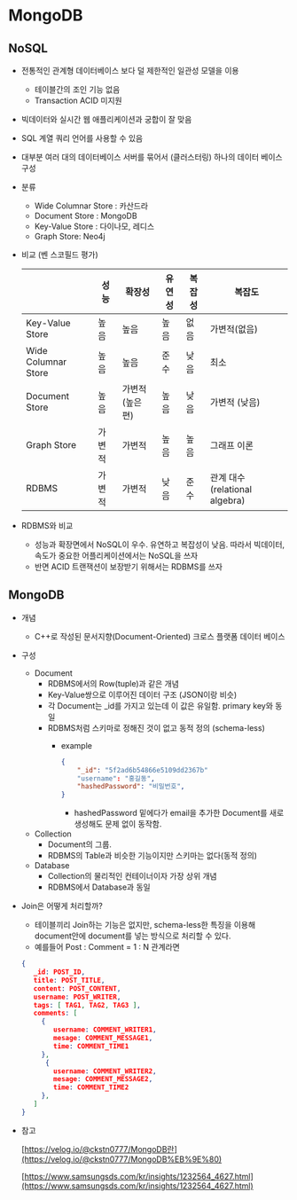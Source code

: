 # MongoDB

## NoSQL

- 전통적인 관계형 데이터베이스 보다 덜 제한적인 일관성 모델을 이용
    - 테이블간의 조인 기능 없음
    - Transaction ACID 미지원
- 빅데이터와 실시간 웹 애플리케이션과 궁합이 잘 맞음
- SQL 계열 쿼리 언어를 사용할 수 있음
- 대부분 여러 대의 데이터베이스 서버를 묶어서 (클러스터링) 하나의 데이터 베이스 구성
- 분류
    - Wide Columnar Store : 카산드라
    - Document Store : MongoDB
    - Key-Value Store : 다이나모, 레디스
    - Graph Store: Neo4j
- 비교 (벤 스코필드 평가)


    |  | 성능 | 확장성 | 유연성 | 복잡성 | 복잡도 |
    | --- | --- | --- | --- | --- | --- |
    | Key-Value Store | 높음 | 높음 | 높음 | 없음 | 가변적(없음) |
    | Wide Columnar Store | 높음 | 높음 | 준수 | 낮음 | 최소 |
    | Document Store | 높음 | 가변적(높은편) | 높음 | 낮음 | 가변적 (낮음) |
    | Graph Store | 가변적 | 가변적 | 높음 | 높음 | 그래프 이론 |
    | RDBMS | 가변적 | 가변적 | 낮음 | 준수 | 관계 대수(relational algebra) |
- RDBMS와 비교
    - 성능과 확장면에서 NoSQL이 우수. 유연하고 복잡성이 낮음. 따라서 빅데이터, 속도가 중요한 어플리케이션에서는 NoSQL을 쓰자
    - 반면 ACID 트랜잭션이 보장받기 위해서는 RDBMS를 쓰자


## MongoDB

- 개념
    - C++로 작성된 문서지향(Document-Oriented) 크로스 플랫폼 데이터 베이스
- 구성
    - Document
        - RDBMS에서의 Row(tuple)과 같은 개념
        - Key-Value쌍으로 이루어진 데이터 구조 (JSON이랑 비슷)
        - 각 Document는 _id를 가지고 있는데 이 값은 유일함. primary key와 동일
        - RDBMS처럼 스키마로 정해진 것이 없고 동적 정의 (schema-less)
            - example

                ```json
                {
                    "_id": "5f2ad6b54866e5109dd2367b"
                    "username": "홍길동",
                    "hashedPassword": "비밀번호",
                }
                ```

                - hashedPassword 밑에다가 email을 추가한 Document를 새로 생성해도 문제 없이 동작함.
    - Collection
        - Document의 그룹.
        - RDBMS의 Table과 비슷한 기능이지만 스키마는 없다(동적 정의)
    - Database
        - Collection의 물리적인 컨테이너이자 가장 상위 개념
        - RDBMS에서 Database과 동일
- Join은 어떻게 처리할까?
    - 테이블끼리 Join하는 기능은 없지만, schema-less한 특징을 이용해 document안에 document를 넣는 방식으로 처리할 수 있다.
    - 예를들어 Post : Comment = 1 : N 관계라면

    ```json
    {
       _id: POST_ID,
       title: POST_TITLE,
       content: POST_CONTENT,
       username: POST_WRITER,
       tags: [ TAG1, TAG2, TAG3 ],
       comments: [
         { 
            username: COMMENT_WRITER1,
            mesage: COMMENT_MESSAGE1,
            time: COMMENT_TIME1
         },
    	  { 
            username: COMMENT_WRITER2,
            mesage: COMMENT_MESSAGE2,
            time: COMMENT_TIME2
         },
       ]
    }
    ```

- 참고

  [https://velog.io/@ckstn0777/MongoDB란](https://velog.io/@ckstn0777/MongoDB%EB%9E%80)

  [https://www.samsungsds.com/kr/insights/1232564_4627.html](https://www.samsungsds.com/kr/insights/1232564_4627.html)